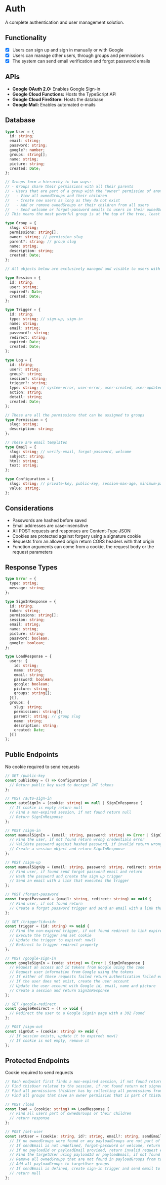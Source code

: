 # Auth
A complete authentication and user management solution.

## Functionality
- [x] Users can sign up and sign in manually or with Google
- [x] Users can manage other users, through groups and permissions
- [x] The system can send email verification and forgot password emails

## APIs
- **Google OAuth 2.0:** Enables Google Sign-in
- **Google Cloud Functions:** Hosts the TypeScript API
- **Google Cloud FireStore:** Hosts the database
- **Google Mail:** Enables automated e-mails

## Database
```typescript
type User = {
  id: string;
  email: string;
  password: string;
  google?: number;
  groups: string[];
  name: string;
  picture: string;
  created: Date;
};

// Groups form a hierarchy in two ways:
// - Groups share their permissions with all their parents
// - Users that are part of a group with the "owner" permission of another group (ownedGroup) can:
//   - View all ownedGroups and their children
//   - Create new users as long as they do not exist
//   - Add or remove ownedGroups or their children from all users
//   - Send welcome or forgot-password emails to users in their ownedGroups or their children
// This means the most powerful group is at the top of the tree, least powerful is at the bottom

type Group = {
  slug: string;
  permissions: string[];
  owner: string; // permission slug
  parent?: string; // group slug
  name: string;
  description: string;
  created: Date;
};

// All objects below are exclusively managed and visible to users with permission: root-admin

type Session = {
  id: string;
  user: string;
  expired?: Date;
  created: Date;
};

type Trigger = {
  id: string;
  type: string; // sign-up, sign-in
  name: string;
  email: string;
  password?: string;
  redirect: string;
  expired: Date;
  created: Date;
};

type Log = {
  id: string;
  user?: string;
  group?: string;
  session?: string;
  trigger?: string;
  type: string; // system-error, user-error, user-created, user-updated, session-created, user-signed-in, email-sent
  action: string;
  detail: string;
  created: Date;
};

// These are all the permissions that can be assigned to groups
type Permission = {
  slug: string;
  description: string;
};

// These are email templates
type Email = {
  slug: string; // verify-email, forgot-password, welcome
  subject: string;
  html: string;
  text: string;
};

type Configuration = {
  slug: string; // private-key, public-key, session-max-age, minimum-password-length, allowed-origin
  value: string;
};
```

## Considerations
- Passwords are hashed before saved
- Email addresses are case-insensitive
- All POST requests and responses are Content-Type JSON
- Cookies are protected against forgery using a signature cookie
- Requests from an allowed origin return CORS headers with that origin
- Function arguments can come from a cookie, the request body or the request parameters

## Response Types
```typescript
type Error = {
  type: string;
  message: string;
};

type SignInResponse = {
  id: string;
  token: string;
  permissions: string[];
  session: string;
  email: string;
  name: string;
  picture: string;
  password: boolean;
  google: boolean;
};

type LoadResponse = {
  users: {
    id: string;
    name: string;
    email: string;
    password: boolean;
    google: boolean;
    picture: string;
    groups: string[];
  }[],
  groups: {
    slug: string;
    permissions: string[];
    parent?: string; // group slug
    name: string;
    description: string;
    created: Date;
  }[]
};
```

## Public Endpoints
No cookie required to send requests
```typescript
// GET /public-key
const publicKey = () => Configuration {
  // Return public key used to decrypt JWT tokens
};

// POST /auto-sign-in
const autoSignIn = (cookie: string) => null | SignInResponse {
  // If cookie is empty return null
  // Find a non-expired session, if not found return null
  // Return SignInResponse
};

// POST /sign-in
const manualSignIn = (email: string, password: string) => Error | SignInResponse {
  // Find the user, if not found return wrong credentials error
  // Validate password against hashed password, if invalid return wrong credentials error
  // Create a session object and return SignInResponse
};

// POST /sign-up
const manualSignUp = (email: string, password: string, redirect: string, name?: string) => void {
  // Find user, if found send forgot password email and return
  // Hash the password and create the sign up trigger
  // Send an email with a link that executes the trigger
};

// POST /forgot-password
const forgotPassword = (email: string, redirect: string) => void {
  // Find user, if not found return
  // Create a forgot password trigger and send an email with a link that executes the trigger
};

// GET /trigger?id=<id>
const trigger = (id: string) => void {
  // Find the non-expired trigger, if not found redirect to link expired page
  // Execute the trigger and set cookie
  // Update the trigger to expired: now()
  // Redirect to trigger redirect property
};

// POST /google-sign-in
const googleSignIn = (code: string) => Error | SignInResponse {
  // Request an access and id tokens from Google using the code
  // Request user information from Google using the tokens
  // If either of these requests failed return authentication failed error
  // If the user does not exist, create the user account
  // Update the user account with Google id, email, name and picture
  // Create a session and return SignInResponse
};

// GET /google-redirect
const googleRedirect = () => void {
  // Redirect the user to a Google Signin page with a 302 Found
};

// POST /sign-out
const signOut = (cookie: string) => void {
  // If session exists, update it to expired: now()
  // If cookie is not empty, remove it
};
```

## Protected Endpoints
Cookie required to send requests
```typescript
// Each endpoint first finds a non-expired session, if not found return not signed in error
// Find thisUser related to the session, if not found return not signed in error
// Find all permissions thisUser has by collecting all permissions from users groups and their children
// Find all groups that have an owner permission that is part of thisUser permissions and their children (ownedGroups)

// POST /load
const load = (cookie: string) => LoadResponse {
  // Find all users part of ownedGroups or their children
  // return response
};

// POST /set-user
const setUser = (cookie: string, id?: string, email?: string, sendEmail?: string, groups?: string[], name?: string, password?: string) => Error | null {
  // If no ownedGroups were found or any payloadGroups are not part of ownedGroups, return not authorized error
  // If sendEmail is not undefined, forgot-password or welcome, return not authorized error
  // If no payloadId or payloadEmail provided, return invalid request error
  // Find the targetUser using payloadId or payloadEmail, if not found create it with email, name and password
  // Remove all ownedGroups that are not found in payloadGroups from targetUser
  // Add all payloadGroups to targetUser groups
  // If sendEmail is defined, create sign-in trigger and send email to targetUser
  // return null
};
```

